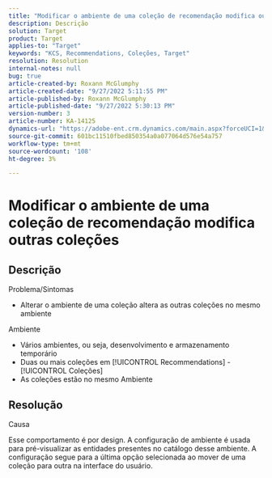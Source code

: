 ```yaml
---
title: "Modificar o ambiente de uma coleção de recomendação modifica outras coleções"
description: Descrição
solution: Target
product: Target
applies-to: "Target"
keywords: "KCS, Recommendations, Coleções, Target"
resolution: Resolution
internal-notes: null
bug: true
article-created-by: Roxann McGlumphy
article-created-date: "9/27/2022 5:11:55 PM"
article-published-by: Roxann McGlumphy
article-published-date: "9/27/2022 5:30:13 PM"
version-number: 3
article-number: KA-14125
dynamics-url: "https://adobe-ent.crm.dynamics.com/main.aspx?forceUCI=1&pagetype=entityrecord&etn=knowledgearticle&id=0196a277-873e-ed11-9db1-00224808613b"
source-git-commit: 601bc11510fbed850354a0a077064d576e54a757
workflow-type: tm+mt
source-wordcount: '108'
ht-degree: 3%

---
```


# Modificar o ambiente de uma coleção de recomendação modifica outras coleções

## Descrição

Problema/Sintomas<br>
- Alterar o ambiente de uma coleção altera as outras coleções no mesmo ambiente



Ambiente
- Vários ambientes, ou seja, desenvolvimento e armazenamento temporário
- Duas ou mais coleções em [!UICONTROL Recommendations] - [!UICONTROL Coleções]
- As coleções estão no mesmo Ambiente



## Resolução


Causa

Esse comportamento é por design. A configuração de ambiente é usada para pré-visualizar as entidades presentes no catálogo desse ambiente. A configuração segue para a última opção selecionada ao mover de uma coleção para outra na interface do usuário.

